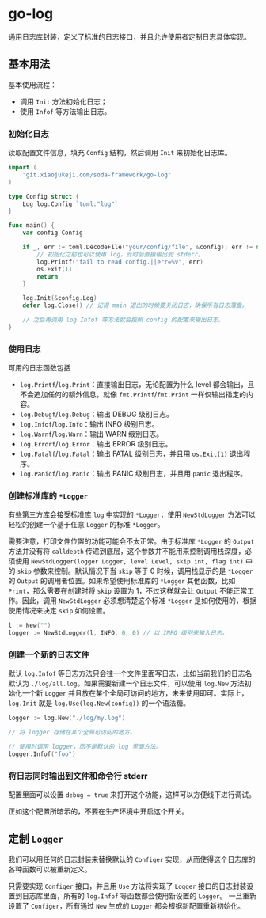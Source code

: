 # go-log #

通用日志库封装，定义了标准的日志接口，并且允许使用者定制日志具体实现。


## 基本用法 ##

基本使用流程：

* 调用 `Init` 方法初始化日志；
* 使用 `Infof` 等方法输出日志。

### 初始化日志 ###

读取配置文件信息，填充 `Config` 结构，然后调用 `Init` 来初始化日志库。

```go
import (
    "git.xiaojukeji.com/soda-framework/go-log"
)

type Config struct {
    Log log.Config `toml:"log"`
}

func main() {
    var config Config

    if _, err := toml.DecodeFile("your/config/file", &config); err != nil {
        // 初始化之前也可以使用 log，此时会直接输出到 stderr。
        log.Printf("fail to read config.||err=%v", err)
        os.Exit(1)
        return
    }

    log.Init(&config.Log)
    defer log.Close() // 记得 main 退出的时候要关闭日志，确保所有日志落盘。

    // 之后再调用 log.Infof 等方法就会按照 config 的配置来输出日志。
}
```

### 使用日志 ###

可用的日志函数包括：

* `log.Printf`/`log.Print`：直接输出日志，无论配置为什么 level 都会输出，且不会追加任何的额外信息，就像 `fmt.Printf`/`fmt.Print` 一样仅输出指定的内容。
* `log.Debugf`/`log.Debug`：输出 DEBUG 级别日志。
* `log.Infof`/`log.Info`：输出 INFO 级别日志。
* `log.Warnf`/`log.Warn`：输出 WARN 级别日志。
* `log.Errorf`/`log.Error`：输出 ERROR 级别日志。
* `log.Fatalf`/`log.Fatal`：输出 FATAL 级别日志，并且用 `os.Exit(1)` 退出程序。
* `log.Panicf`/`log.Panic`：输出 PANIC 级别日志，并且用 `panic` 退出程序。

### 创建标准库的 `*Logger` ###

有些第三方库会接受标准库 `log` 中实现的 `*Logger`，使用 `NewStdLogger` 方法可以轻松的创建一个基于任意 `Logger` 的标准 `*Logger`。

需要注意，打印文件位置的功能可能会不太正常。由于标准库 `*Logger` 的 `Output` 方法并没有将 `calldepth` 传递到底层，这个参数并不能用来控制调用栈深度，必须使用 `NewStdLogger(logger Logger, level Level, skip int, flag int)` 中的 `skip` 参数来控制。默认情况下当 `skip` 等于 0 时候，调用栈显示的是 `*Logger` 的 `Output` 的调用者位置。如果希望使用标准库的 `*Logger` 其他函数，比如 `Print`，那么需要在创建时将 `skip` 设置为 1，不过这样就会让 `Output` 不能正常工作。因此，调用 `NewStdLogger` 必须想清楚这个标准 `*Logger` 是如何使用的，根据使用情况来决定 `skip` 如何设置。

```go
l := New("")
logger := NewStdLogger(l, INFO, 0, 0) // 以 INFO 级别来输入日志。
```

### 创建一个新的日志文件 ###

默认 `log.Infof` 等日志方法只会往一个文件里面写日志，比如当前我们的日志名默认为 `./log/all.log`。如果需要新建一个日志文件，可以使用 `log.New` 方法初始化一个新 `Logger` 并且放在某个全局可访问的地方，未来使用即可。实际上，`log.Init` 就是 `log.Use(log.New(config))` 的一个语法糖。

```go
logger := log.New("./log/my.log")

// 将 logger 存储在某个全局可访问的地方。

// 使用时调用 logger，而不是默认的 log 里面方法。
logger.Infof("foo")
```

### 将日志同时输出到文件和命令行 stderr ###

配置里面可以设置 `debug = true` 来打开这个功能，这样可以方便线下进行调试。

正如这个配置所暗示的，不要在生产环境中开启这个开关。

## 定制 `Logger` ##

我们可以用任何的日志封装来替换默认的 `Configer` 实现，从而使得这个日志库的各种函数可以被重新定义。

只需要实现 `Configer` 接口，并且用 `Use` 方法将实现了 `Logger` 接口的日志封装设置到日志库里面，所有的 `log.Infof` 等函数都会使用新设置的 `Logger`。
一旦重新设置了 `Configer`，所有通过 `New` 生成的 `Logger` 都会根据新配置重新初始化。